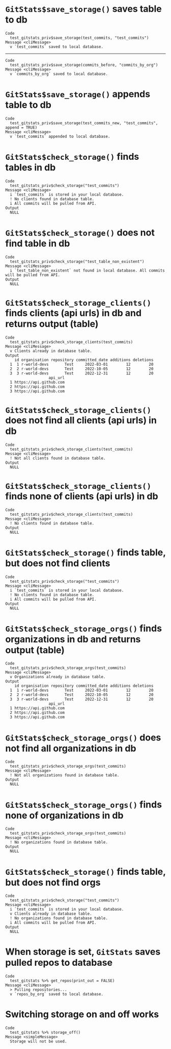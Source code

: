 # `GitStats$save_storage()` saves table to db

    Code
      test_gitstats_priv$save_storage(test_commits, "test_commits")
    Message <cliMessage>
      v `test_commits` saved to local database.

---

    Code
      test_gitstats_priv$save_storage(commits_before, "commits_by_org")
    Message <cliMessage>
      v `commits_by_org` saved to local database.

# `GitStats$save_storage()` appends table to db

    Code
      test_gitstats_priv$save_storage(test_commits_new, "test_commits", append = TRUE)
    Message <cliMessage>
      v `test_commits` appended to local database.

# `GitStats$check_storage()` finds tables in db

    Code
      test_gitstats_priv$check_storage("test_commits")
    Message <cliMessage>
      i `test_commits` is stored in your local database.
      ! No clients found in database table.
      i All commits will be pulled from API.
    Output
      NULL

# `GitStats$check_storage()` does not find table in db

    Code
      test_gitstats_priv$check_storage("test_table_non_existent")
    Message <cliMessage>
      i `test_table_non_existent` not found in local database. All commits will be pulled from API.
    Output
      NULL

# `GitStats$check_storage_clients()` finds clients (api urls) in db and returns output (table)

    Code
      test_gitstats_priv$check_storage_clients(test_commits)
    Message <cliMessage>
      v Clients already in database table.
    Output
        id organisation repository committed_date additions deletions
      1  1 r-world-devs       Test     2022-03-01        12        20
      2  2 r-world-devs       Test     2022-10-05        12        20
      3  3 r-world-devs       Test     2022-12-31        12        20
                       api_url
      1 https://api.github.com
      2 https://api.github.com
      3 https://api.github.com

# `GitStats$check_storage_clients()` does not find all clients (api urls) in db

    Code
      test_gitstats_priv$check_storage_clients(test_commits)
    Message <cliMessage>
      ! Not all clients found in database table.
    Output
      NULL

# `GitStats$check_storage_clients()` finds none of clients (api urls) in db

    Code
      test_gitstats_priv$check_storage_clients(test_commits)
    Message <cliMessage>
      ! No clients found in database table.
    Output
      NULL

# `GitStats$check_storage()` finds table, but does not find clients

    Code
      test_gitstats_priv$check_storage("test_commits")
    Message <cliMessage>
      i `test_commits` is stored in your local database.
      ! No clients found in database table.
      i All commits will be pulled from API.
    Output
      NULL

# `GitStats$check_storage_orgs()` finds organizations in db and returns output (table)

    Code
      test_gitstats_priv$check_storage_orgs(test_commits)
    Message <cliMessage>
      v Organizations already in database table.
    Output
        id organisation repository committed_date additions deletions
      1  1 r-world-devs       Test     2022-03-01        12        20
      2  2 r-world-devs       Test     2022-10-05        12        20
      3  3 r-world-devs       Test     2022-12-31        12        20
                       api_url
      1 https://api.github.com
      2 https://api.github.com
      3 https://api.github.com

# `GitStats$check_storage_orgs()` does not find all organizations in db

    Code
      test_gitstats_priv$check_storage_orgs(test_commits)
    Message <cliMessage>
      ! Not all organizations found in database table.
    Output
      NULL

# `GitStats$check_storage_orgs()` finds none of organizations in db

    Code
      test_gitstats_priv$check_storage_orgs(test_commits)
    Message <cliMessage>
      ! No organizations found in database table.
    Output
      NULL

# `GitStats$check_storage()` finds table, but does not find orgs

    Code
      test_gitstats_priv$check_storage("test_commits")
    Message <cliMessage>
      i `test_commits` is stored in your local database.
      v Clients already in database table.
      ! No organizations found in database table.
      i All commits will be pulled from API.
    Output
      NULL

# When storage is set, `GitStats` saves pulled repos to database

    Code
      test_gitstats %>% get_repos(print_out = FALSE)
    Message <cliMessage>
      > Pulling repositories...
      v `repos_by_org` saved to local database.

# Switching storage on and off works

    Code
      test_gitstats %>% storage_off()
    Message <simpleMessage>
      Storage will not be used.

